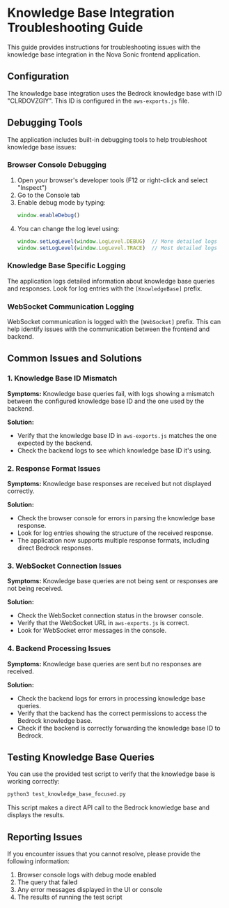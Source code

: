 # Knowledge Base Integration Troubleshooting Guide

This guide provides instructions for troubleshooting issues with the knowledge base integration in the Nova Sonic frontend application.

## Configuration

The knowledge base integration uses the Bedrock knowledge base with ID "CLRDOVZGIY". This ID is configured in the `aws-exports.js` file.

## Debugging Tools

The application includes built-in debugging tools to help troubleshoot knowledge base issues:

### Browser Console Debugging

1. Open your browser's developer tools (F12 or right-click and select "Inspect")
2. Go to the Console tab
3. Enable debug mode by typing:
   ```javascript
   window.enableDebug()
   ```
4. You can change the log level using:
   ```javascript
   window.setLogLevel(window.LogLevel.DEBUG)  // More detailed logs
   window.setLogLevel(window.LogLevel.TRACE)  // Most detailed logs
   ```

### Knowledge Base Specific Logging

The application logs detailed information about knowledge base queries and responses. Look for log entries with the `[KnowledgeBase]` prefix.

### WebSocket Communication Logging

WebSocket communication is logged with the `[WebSocket]` prefix. This can help identify issues with the communication between the frontend and backend.

## Common Issues and Solutions

### 1. Knowledge Base ID Mismatch

**Symptoms:** Knowledge base queries fail, with logs showing a mismatch between the configured knowledge base ID and the one used by the backend.

**Solution:** 
- Verify that the knowledge base ID in `aws-exports.js` matches the one expected by the backend.
- Check the backend logs to see which knowledge base ID it's using.

### 2. Response Format Issues

**Symptoms:** Knowledge base responses are received but not displayed correctly.

**Solution:**
- Check the browser console for errors in parsing the knowledge base response.
- Look for log entries showing the structure of the received response.
- The application now supports multiple response formats, including direct Bedrock responses.

### 3. WebSocket Connection Issues

**Symptoms:** Knowledge base queries are not being sent or responses are not being received.

**Solution:**
- Check the WebSocket connection status in the browser console.
- Verify that the WebSocket URL in `aws-exports.js` is correct.
- Look for WebSocket error messages in the console.

### 4. Backend Processing Issues

**Symptoms:** Knowledge base queries are sent but no responses are received.

**Solution:**
- Check the backend logs for errors in processing knowledge base queries.
- Verify that the backend has the correct permissions to access the Bedrock knowledge base.
- Check if the backend is correctly forwarding the knowledge base ID to Bedrock.

## Testing Knowledge Base Queries

You can use the provided test script to verify that the knowledge base is working correctly:

```bash
python3 test_knowledge_base_focused.py
```

This script makes a direct API call to the Bedrock knowledge base and displays the results.

## Reporting Issues

If you encounter issues that you cannot resolve, please provide the following information:

1. Browser console logs with debug mode enabled
2. The query that failed
3. Any error messages displayed in the UI or console
4. The results of running the test script
